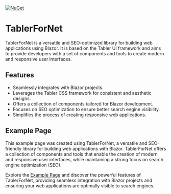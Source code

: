 [![NuGet](https://img.shields.io/nuget/v/TablerForNet.svg)](https://www.nuget.org/packages/TablerForNet/)

# TablerForNet

TablerForNet is a versatile and SEO-optimized library for building web applications using Blazor. It is based on the Tabler UI framework and aims to provide developers with a set of components and tools to create modern and responsive user interfaces.

## Features

- Seamlessly integrates with Blazor projects.
- Leverages the Tabler CSS framework for consistent and aesthetic designs.
- Offers a collection of components tailored for Blazor development.
- Focuses on SEO optimization to ensure better search engine visibility.
- Simplifies the process of creating responsive web applications.
  
## Example Page

This example page was created using TablerForNet, a versatile and SEO-friendly library for building web applications with Blazor. TablerForNet offers a collection of components and tools that enable the creation of modern and responsive user interfaces, while maintaining a strong focus on search engine optimization (SEO).

Explore the [Example Page](https://ghostlyInc.com) and discover the powerful features of TablerForNet, providing seamless integration with Blazor projects and ensuring your web applications are optimally visible to search engines.


